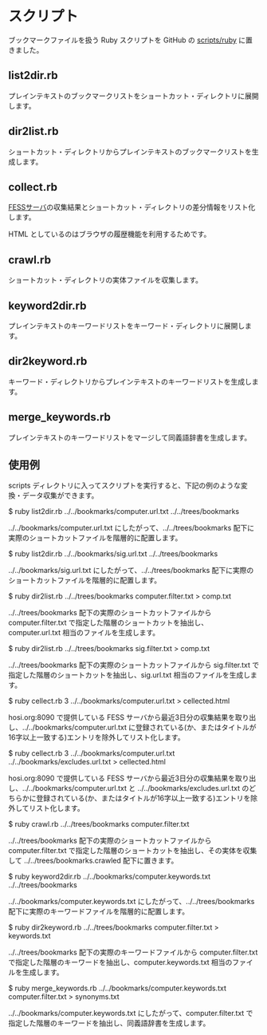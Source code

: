 # スクリプト

ブックマークファイルを扱う Ruby スクリプトを GitHub の [scripts/ruby](https://github.com/suchowan/bookmarks/tree/master/scripts/ruby) に置きました。

## list2dir.rb

プレインテキストのブックマークリストをショートカット・ディレクトリに展開します。

## dir2list.rb

ショートカット・ディレクトリからプレインテキストのブックマークリストを生成します。

## collect.rb

[FESSサーバ](http://hosi.org:8090)の収集結果とショートカット・ディレクトリの差分情報をリスト化します。

HTML としているのはブラウザの履歴機能を利用するためです。

## crawl.rb

ショートカット・ディレクトリの実体ファイルを収集します。

## keyword2dir.rb

プレインテキストのキーワードリストをキーワード・ディレクトリに展開します。

## dir2keyword.rb

キーワード・ディレクトリからプレインテキストのキーワードリストを生成します。

## merge_keywords.rb

プレインテキストのキーワードリストをマージして同義語辞書を生成します。

## 使用例

scripts ディレクトリに入ってスクリプトを実行すると、下記の例のような変換・データ収集ができます。

 $ ruby list2dir.rb ../../bookmarks/computer.url.txt ../../trees/bookmarks

../../bookmarks/computer.url.txt にしたがって、../../trees/bookmarks 配下に実際のショートカットファイルを階層的に配置します。

 $ ruby list2dir.rb ../../bookmarks/sig.url.txt ../../trees/bookmarks

../../bookmarks/sig.url.txt にしたがって、../../trees/bookmarks 配下に実際のショートカットファイルを階層的に配置します。

 $ ruby dir2list.rb ../../trees/bookmarks computer.filter.txt > comp.txt

../../trees/bookmarks 配下の実際のショートカットファイルから computer.filter.txt で指定した階層のショートカットを抽出し、computer.url.txt 相当のファイルを生成します。

 $ ruby dir2list.rb ../../trees/bookmarks sig.filter.txt > comp.txt

../../trees/bookmarks 配下の実際のショートカットファイルから sig.filter.txt で指定した階層のショートカットを抽出し、sig.url.txt 相当のファイルを生成します。

 $ ruby cellect.rb 3 ../../bookmarks/computer.url.txt > cellected.html

hosi.org:8090 で提供している FESS サーバから最近3日分の収集結果を取り出し、../../bookmarks/computer.url.txt に登録されている(か、またはタイトルが16字以上一致する)エントリを除外してリスト化します。

 $ ruby cellect.rb 3 ../../bookmarks/computer.url.txt ../../bookmarks/excludes.url.txt > cellected.html

hosi.org:8090 で提供している FESS サーバから最近3日分の収集結果を取り出し、../../bookmarks/computer.url.txt と ../../bookmarks/excludes.url.txt のどちらかに登録されている(か、またはタイトルが16字以上一致する)エントリを除外してリスト化します。

 $ ruby crawl.rb  ../../trees/bookmarks computer.filter.txt

../../trees/bookmarks 配下の実際のショートカットファイルから computer.filter.txt で指定した階層のショートカットを抽出し、その実体を収集して ../../trees/bookmarks.crawled 配下に置きます。

 $ ruby keyword2dir.rb ../../bookmarks/computer.keywords.txt ../../trees/bookmarks

../../bookmarks/computer.keywords.txt にしたがって、../../trees/bookmarks 配下に実際のキーワードファイルを階層的に配置します。

 $ ruby dir2keyword.rb ../../trees/bookmarks computer.filter.txt > keywords.txt

../../trees/bookmarks 配下の実際のキーワードファイルから computer.filter.txt で指定した階層のキーワードを抽出し、computer.keywords.txt 相当のファイルを生成します。

 $ ruby merge_keywords.rb ../../bookmarks/computer.keywords.txt computer.filter.txt > synonyms.txt

../../bookmarks/computer.keywords.txt にしたがって、computer.filter.txt で指定した階層のキーワードを抽出し、同義語辞書を生成します。


